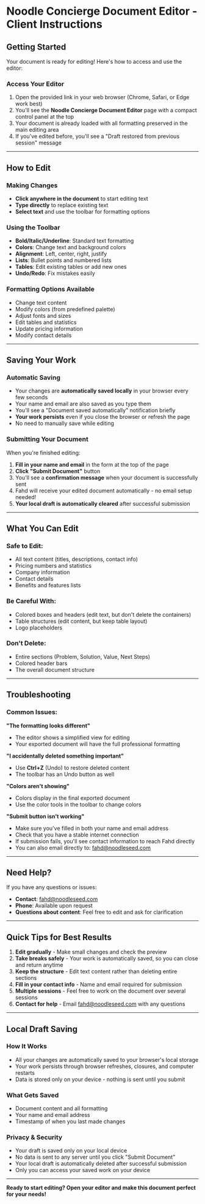 # Noodle Concierge Document Editor - Client Instructions

## Getting Started

Your document is ready for editing! Here's how to access and use the editor:

### **Access Your Editor**
1. Open the provided link in your web browser (Chrome, Safari, or Edge work best)
2. You'll see the **Noodle Concierge Document Editor** page with a compact control panel at the top
3. Your document is already loaded with all formatting preserved in the main editing area
4. If you've edited before, you'll see a "Draft restored from previous session" message

---

## How to Edit

### **Making Changes**
- **Click anywhere in the document** to start editing text
- **Type directly** to replace existing text
- **Select text** and use the toolbar for formatting options

### **Using the Toolbar**
- **Bold/Italic/Underline**: Standard text formatting
- **Colors**: Change text and background colors
- **Alignment**: Left, center, right, justify
- **Lists**: Bullet points and numbered lists
- **Tables**: Edit existing tables or add new ones
- **Undo/Redo**: Fix mistakes easily

### **Formatting Options Available**
- Change text content
- Modify colors (from predefined palette)
- Adjust fonts and sizes
- Edit tables and statistics
- Update pricing information
- Modify contact details

---

## Saving Your Work

### **Automatic Saving**
- Your changes are **automatically saved locally** in your browser every few seconds
- Your name and email are also saved as you type them
- You'll see a "Document saved automatically" notification briefly
- **Your work persists** even if you close the browser or refresh the page
- No need to manually save while editing

### **Submitting Your Document**
When you're finished editing:

1. **Fill in your name and email** in the form at the top of the page
2. **Click "Submit Document"** button
3. You'll see a **confirmation message** when your document is successfully sent
4. Fahd will receive your edited document automatically - no email setup needed!
5. **Your local draft is automatically cleared** after successful submission

---

## What You Can Edit

### **Safe to Edit:**
- All text content (titles, descriptions, contact info)
- Pricing numbers and statistics
- Company information
- Contact details
- Benefits and features lists

### **Be Careful With:**
- Colored boxes and headers (edit text, but don't delete the containers)
- Table structures (edit content, but keep table layout)
- Logo placeholders

### **Don't Delete:**
- Entire sections (Problem, Solution, Value, Next Steps)
- Colored header bars
- The overall document structure

---

## Troubleshooting

### **Common Issues:**

**"The formatting looks different"**
- The editor shows a simplified view for editing
- Your exported document will have the full professional formatting

**"I accidentally deleted something important"**
- Use **Ctrl+Z** (Undo) to restore deleted content
- The toolbar has an Undo button as well

**"Colors aren't showing"**
- Colors display in the final exported document
- Use the color tools in the toolbar to change colors

**"Submit button isn't working"**
- Make sure you've filled in both your name and email address
- Check that you have a stable internet connection
- If submission fails, you'll see contact information to reach Fahd directly
- You can also email directly to: fahd@noodleseed.com

---

## Need Help?

If you have any questions or issues:
- **Contact**: fahd@noodleseed.com
- **Phone**: Available upon request
- **Questions about content**: Feel free to edit and ask for clarification

---

## Quick Tips for Best Results

1. **Edit gradually** - Make small changes and check the preview
2. **Take breaks safely** - Your work is automatically saved, so you can close and return anytime
3. **Keep the structure** - Edit text content rather than deleting entire sections
4. **Fill in your contact info** - Name and email required for submission
5. **Multiple sessions** - Feel free to work on the document over several sessions
6. **Contact for help** - Email fahd@noodleseed.com with any questions

---

## Local Draft Saving

### **How It Works**
- All your changes are automatically saved to your browser's local storage
- Your work persists through browser refreshes, closures, and computer restarts
- Data is stored only on your device - nothing is sent until you submit

### **What Gets Saved**
- Document content and all formatting
- Your name and email address
- Timestamp of when you last made changes

### **Privacy & Security**
- Your draft is saved only on your local device
- No data is sent to any server until you click "Submit Document"
- Your local draft is automatically deleted after successful submission
- Only you can access your saved work on your device

---

**Ready to start editing? Open your editor and make this document perfect for your needs!**